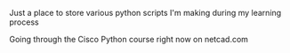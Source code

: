 Just a place to store various python scripts I'm making during my learning process

Going through the Cisco Python course right now on netcad.com
